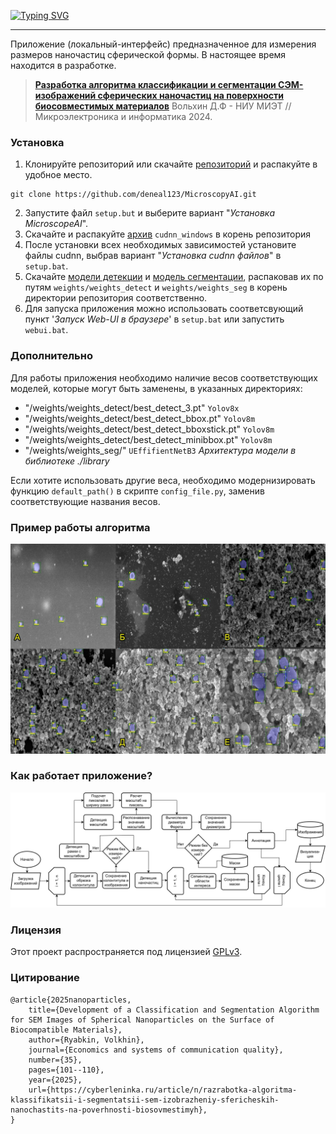 <a href="https://git.io/typing-svg"><img src="https://readme-typing-svg.herokuapp.com?font=Fira+Code&weight=100&size=32&pause=1000&center=true&vCenter=true&multiline=true&repeat=false&random=false&width=950&lines=MicroscopeAI" alt="Typing SVG" /></a>

---

Приложение (локальный-интерфейс) предназначенное для измерения размеров наночастиц сферической формы.
В настоящее время находится в разработке.


> [**Разработка алгоритма классификации и сегментации
> СЭМ-изображений сферических наночастиц на поверхности биосовместимых
> материалов**](https://cyberleninka.ru/article/n/razrabotka-algoritma-klassifikatsii-i-segmentatsii-sem-izobrazheniy-sfericheskih-nanochastits-na-poverhnosti-biosovmestimyh)
> Вольхин Д.Ф - НИУ МИЭТ // Микроэлектроника и информатика 2024.


### Установка

1. Клонируйте репозиторий
или скачайте [репозиторий](https://github.com/deneal123/MicroscopeAI/archive/refs/heads/master.zip)
и распакуйте в удобное место.
```
git clone https://github.com/deneal123/MicroscopyAI.git
```
2. Запустите файл `setup.but` и выберите вариант "*Установка MicroscopeAI*".
3. Скачайте и распакуйте [архив](https://disk.yandex.ru/d/) `cudnn_windows` в корень репозитория 
4. После установки всех необходимых зависимостей установите файлы cudnn, выбрав вариант "*Установка cudnn файлов*"
в `setup.bat`.
5. Скачайте [модели детекции](https://disk.yandex.ru/d/) и
[модель сегментации](https://disk.yandex.ru/d/), распаковав их по путям `weights/weights_detect`
и `weights/weights_seg` в корень директории репозитория соответственно.
6. Для запуска приложения можно использовать соответсвующий пункт '*Запуск Web-UI в браузере*'
в `setup.bat` или запустить `webui.bat`.

### Дополнительно

Для работы приложения необходимо наличие весов соответствующих моделей, которые могут быть заменены,
в указанных директориях:

- "/weights/weights_detect/best_detect_3.pt" `Yolov8x`
- "/weights/weights_detect/best_detect_bbox.pt" `Yolov8m`
- "/weights/weights_detect/best_detect_bboxstick.pt" `Yolov8m`
- "/weights/weights_detect/best_detect_minibbox.pt" `Yolov8m` 
- "/weights/weights_seg/" `UEffifientNetB3` *Архитектура модели в библиотеке ./library*


Если хотите использовать другие веса, необходимо модернизировать функцию `default_path()`
в скрипте `config_file.py`, заменив соответствующие названия весов.



### Пример работы алгоритма

![Пример работы алгоритма](/img/combined_image_res_algoritm.jpg)


### Как работает приложение?

![Блокс схема алгоритма](/img/BlokShema.svg)


### Лицензия

Этот проект распространяется под лицензией [GPLv3](LICENSE).

### Цитирование

    @article{2025nanoparticles,
        title={Development of a Classification and Segmentation Algorithm for SEM Images of Spherical Nanoparticles on the Surface of Biocompatible Materials},
        author={Ryabkin, Volkhin},
        journal={Economics and systems of communication quality},
        number={35},
        pages={101--110},
        year={2025},
        url={https://cyberleninka.ru/article/n/razrabotka-algoritma-klassifikatsii-i-segmentatsii-sem-izobrazheniy-sfericheskih-nanochastits-na-poverhnosti-biosovmestimyh},
    }


